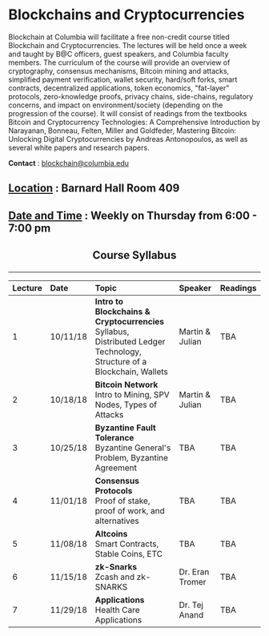 # Blockchains and Cryptocurrencies 

Blockchain at Columbia will facilitate a free non-credit course titled Blockchain and Cryptocurrencies. The lectures will be held once a week and taught by B@C officers, guest speakers, and Columbia faculty members. The curriculum of the course will provide an overview of cryptography, consensus mechanisms, Bitcoin mining and attacks, simplified payment verification, wallet security, hard/soft forks, smart contracts, decentralized applications, token economics, "fat-layer" protocols, zero-knowledge proofs, privacy chains, side-chains, regulatory concerns, and impact on environment/society (depending on the progression of the course). It will consist of readings from the textbooks Bitcoin and Cryptocurrency Technologies: A Comprehensive Introduction by Narayanan, Bonneau, Felten, Miller and Goldfeder, Mastering Bitcoin: Unlocking Digital Cryptocurrencies by Andreas Antonopoulos, as well as several white papers and research papers. 

**Contact** :  blockchain@columbia.edu

## [Location](https://www.google.com/maps/place/Barnard+Hall/@40.8086986,-73.9637763,18z/data=!4m5!3m4!1s0x0:0xcb13ae98cab54656!8m2!3d40.8092104!4d-73.963948) : Barnard Hall Room 409

## [Date and Time](https://calendar.google.com/calendar?cid=Y29sdW1iaWEuZWR1X2l2Z24wODdibGU5bWhhZ3ZoZGZpc3FtcmRzQGdyb3VwLmNhbGVuZGFyLmdvb2dsZS5jb20) : Weekly on Thursday from 6:00 - 7:00 pm

## <p align=center> Course Syllabus </p>

------

| Lecture | Date | Topic | Speaker | Readings |
| :--- | :---  | :---  | :---  | :---  |
| 1   | 10/11/18 | **Intro to Blockchains & Cryptocurrencies**  <br> Syllabus, Distributed Ledger Technology, Structure of a Blockchain, Wallets  | Martin & Julian  |  TBA |
| 2   | 10/18/18 | **Bitcoin Network** <br>  Intro to Mining, SPV Nodes, Types of Attacks | Martin & Julian  |  TBA  |
| 3   | 10/25/18 | **Byzantine Fault Tolerance** <br>  Byzantine General's Problem, Byzantine Agreement  | TBA  |  TBA |
| 4   | 11/01/18 | **Consensus Protocols** <br>  Proof of stake, proof of work, and alternatives  | TBA   |  TBA  |
| 5   | 11/08/18 | **Altcoins** <br>  Smart Contracts, Stable Coins, ETC  | TBA  |  TBA |
| 6   | 11/15/18 | **zk-Snarks** <br>  Zcash and zk-SNARKS  | Dr. Eran Tromer  |  TBA  |
| 7   | 11/29/18 | **Applications** <br> Health Care Applications  | Dr. Tej Anand  |  TBA  |
